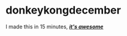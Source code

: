 # donkeykongdecember

I made this in 15 minutes, [***it's awesome***](http://donkeykongdecember.com)
